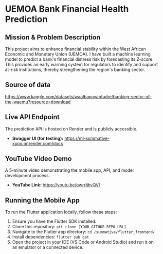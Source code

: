 
# UEMOA Bank Financial Health Prediction

## Mission & Problem Description

This project aims to enhance financial stability within the West African Economic and Monetary Union (UEMOA). I have built a machine learning model to predict a bank's financial distress risk by forecasting its Z-score. This provides an early warning system for regulators 
to identify and support at-risk institutions, thereby strengthening the region's banking sector.

## Source of data
https://www.kaggle.com/datasets/waalbannyantudre/banking-sector-of-the-waemu?resource=download

## Live API Endpoint

The prediction API is hosted on Render and is publicly accessible.

*   **Swagger UI (for testing):** https://ml-summative-xupo.onrender.com/docs

## YouTube Video Demo

A 5-minute video demonstrating the mobile app, API, and model development process.

*   **YouTube Link:** https://youtu.be/owrrIjhvQVI

## Running the Mobile App

To run the Flutter application locally, follow these steps:

1.  Ensure you have the Flutter SDK installed.
2.  Clone this repository: `git clone [YOUR_GITHUB_REPO_URL]`
3.  Navigate to the Flutter app directory: `cd /summative/flutter_frontend/`
4.  Install dependencies: `flutter pub get`
5.  Open the project in your IDE (VS Code or Android Studio) and run it on an emulator or a connected device.
